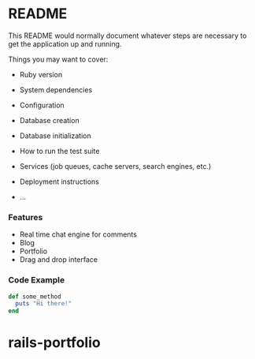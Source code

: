 # README

This README would normally document whatever steps are necessary to get the
application up and running.

Things you may want to cover:

* Ruby version

* System dependencies

* Configuration

* Database creation

* Database initialization

* How to run the test suite

* Services (job queues, cache servers, search engines, etc.)

* Deployment instructions

* ...

### Features

- Real time chat engine for comments
- Blog
- Portfolio
- Drag and drop interface

### Code Example

```ruby
def some_method
  puts "Hi there!"
end
```

# rails-portfolio
